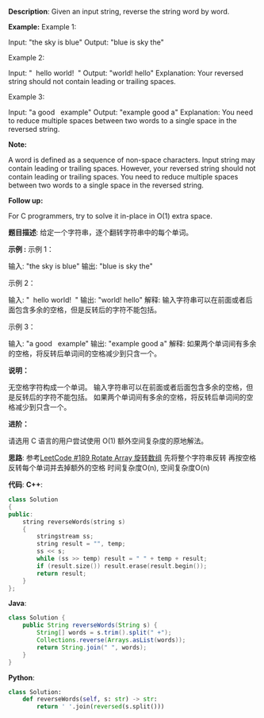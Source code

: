 __Description__:
Given an input string, reverse the string word by word.

__Example:__
Example 1:

Input: "the sky is blue"
Output: "blue is sky the"

Example 2:

Input: "  hello world!  "
Output: "world! hello"
Explanation: Your reversed string should not contain leading or trailing spaces.

Example 3:

Input: "a good   example"
Output: "example good a"
Explanation: You need to reduce multiple spaces between two words to a single space in the reversed string.

__Note:__

A word is defined as a sequence of non-space characters.
Input string may contain leading or trailing spaces. However, your reversed string should not contain leading or trailing spaces.
You need to reduce multiple spaces between two words to a single space in the reversed string.

__Follow up:__

For C programmers, try to solve it in-place in O(1) extra space.

__题目描述__:
给定一个字符串，逐个翻转字符串中的每个单词。

__示例 :__
示例 1：

输入: "the sky is blue"
输出: "blue is sky the"

示例 2：

输入: "  hello world!  "
输出: "world! hello"
解释: 输入字符串可以在前面或者后面包含多余的空格，但是反转后的字符不能包括。

示例 3：

输入: "a good   example"
输出: "example good a"
解释: 如果两个单词间有多余的空格，将反转后单词间的空格减少到只含一个。

__说明：__

无空格字符构成一个单词。
输入字符串可以在前面或者后面包含多余的空格，但是反转后的字符不能包括。
如果两个单词间有多余的空格，将反转后单词间的空格减少到只含一个。

__进阶：__

请选用 C 语言的用户尝试使用 O(1) 额外空间复杂度的原地解法。

__思路__:
参考[LeetCode #189 Rotate Array 旋转数组](https://www.jianshu.com/p/15443e6ea0de)
先将整个字符串反转
再按空格反转每个单词并去掉额外的空格
时间复杂度O(n), 空间复杂度O(n)

__代码__:
__C++__:
```C++
class Solution 
{
public:
    string reverseWords(string s) 
    {
        stringstream ss;
        string result = "", temp;
        ss << s;
        while (ss >> temp) result = " " + temp + result;
        if (result.size()) result.erase(result.begin());
        return result;
    }
};
```

__Java__:
```Java
class Solution {
    public String reverseWords(String s) {
        String[] words = s.trim().split(" +");
        Collections.reverse(Arrays.asList(words));
        return String.join(" ", words);
    }
}
```

__Python__:
```Python
class Solution:
    def reverseWords(self, s: str) -> str:
        return ' '.join(reversed(s.split()))
```